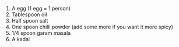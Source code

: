 1) A egg (1 egg = 1 person)
2) Tablespoon oil
3) Half spoon salt
4) One spoon chilli powder (add some more if you want it more spicy)
5) 1/4 spoon garam masala
6) A kadai